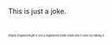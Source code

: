 <style>
  h6{
font-size: 40%;
}
  </style>
<p> This is just a joke. 





































</p>




















<br>











<footer>
  <h6 >Empty Engineering® is not a registered trade mark don't even try taking it.</h6>
  </footer>
